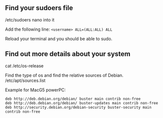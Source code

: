 ## Find your sudoers file

/etc/sudoers
nano into it

Add the following line: 
`
<username> ALL=(ALL:ALL) ALL
`

Reload your terminal and you should be able to sudo. 

Find out more details about your system
---

cat /etc/os-release

Find the type of os and find the relative sources of Debian. 
/etc/apt/sources.list

Example for MacG5 powerPC:
```
deb http://deb.debian.org/debian/ buster main contrib non-free
deb http://deb.debian.org/debian/ buster-updates main contrib non-free
deb http://security.debian.org/debian-security buster-security main contrib non-free
```
